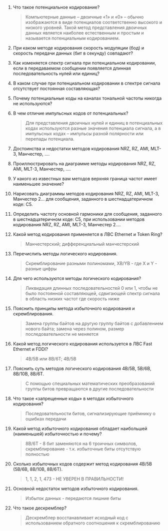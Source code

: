 1. Что такое потенциальное кодирование?

    >Компьютерные данные – двоичные «1» и «0» – обычно изображаются в виде потенциалов соответственно высокого и низкого уровней. Такой метод представления двоичных данных является наиболее естественным и простым и называется потенциальным кодированием.

2. При каком методе кодирования скорость модуляции (бод) и скорость передачи данных (бит в секунду) совпадают?

3. Как изменяется спектр сигнала при потенциальном кодировании, если в передаваемом сообщении появляется длинная последовательность нулей или единиц?

4. В каком случае при потенциальном кодировании в спектре сигнала отсутствует постоянная составляющая?
    
5. Почему потенциальные коды на каналах тональной частоты никогда не используются?
    
6. В чем отличие импульсных кодов от потенциальных?
    
    >Для представления двоичных нулей и единиц в потенциальных кодах используются разные значения потенциала сигнала, а в импульсных кодах – импульсы разной полярности или перепады потенциала.

7. Достоинства и недостатки методов кодирования NRZ, RZ, AMI, MLT-3, Манчестер, ….
    
8. Проиллюстрировать на диаграмме методы кодирования NRZ, RZ, AMI, MLT-3, Манчестер, ….
    
9. У какого из известных вам методов верхняя граница частот имеет наименьшее значение?
    
10. Нарисовать диаграммы методов кодирования NRZ, RZ, AMI, MLT-3, Манчестер 2… для сообщения, заданного в шестнадцатеричном коде: С5.
    
11. Определить частоту основной гармоники для сообщения, заданного в шестнадцатеричном коде: С5, при использовании методов кодирования NRZ, RZ, AMI, MLT-3, Манчестер 2….
    
12. Какой метод кодирования применяется в ЛВС Ethernet и Token Ring?
    
    >Манчестерский;
    >дифференциальный манчестерский
    
13. Перечислить методы логического кодирования.
    
    >Скремблирование разными полиномами, XB/YB - где X и Y - разные цифры
    
14. Для чего используются методы логического кодирования?
    
    >Ликвидация длинных последовательностей 0 или 1, чтобы не было постоянной составляющей, сдвигающей спектр сигнала в область низких частот где скорость ниже
    
15. Пояснить принципы метода избыточного кодирования и скремблирования.
    
    >Замена группы байтов на другую группу байтов с добавлением нового байта; 
    >замена через полином, размер последовательности не меняется
    
16. Какой метод логического кодирования используется в ЛВС Fast Ethernet и FDDI?
    
    >4B/5B или 8B/6T;
    >4В/5В
    
17. Пояснить суть методов логического кодирования 4В/5В, 5В/6В, 8В/10В, 8В/6Т.
    
    >С помощью специальных математических преобразований группы битов превращаются в другие последовательности
    
18. Что такое «запрещенные коды» в методах избыточного кодирования?
    
    >Последовательности битов, сигнализирующие приёмнику о ошибках передачи
    
19. Какой метод избыточного кодирования обладает наибольшей (наименьшей) избыточностью и почему?
    
    >8B/6T - 8 бит заменяются на 6 троичных символов, скремблирование - т.к. избыточные биты отсутствую полностью
    
20. Сколько избыточных кодов содержит метод кодирования 4В/5В (5В/6В, 8В/10В, 8В/6Т).
    
    >1, 1, 2, 1, 473 - НЕ УВЕРЕН В ПРАВИЛЬНОСТИ!
    
21. Основной недостаток методов избыточного кодирования.
    
    >Избыток данных - передаются лишние биты
    
22. Что такое дескремблер?
    
    >Дескремблер восстанавливает исходный код с использованием обратного соотношения к скремблированию
    